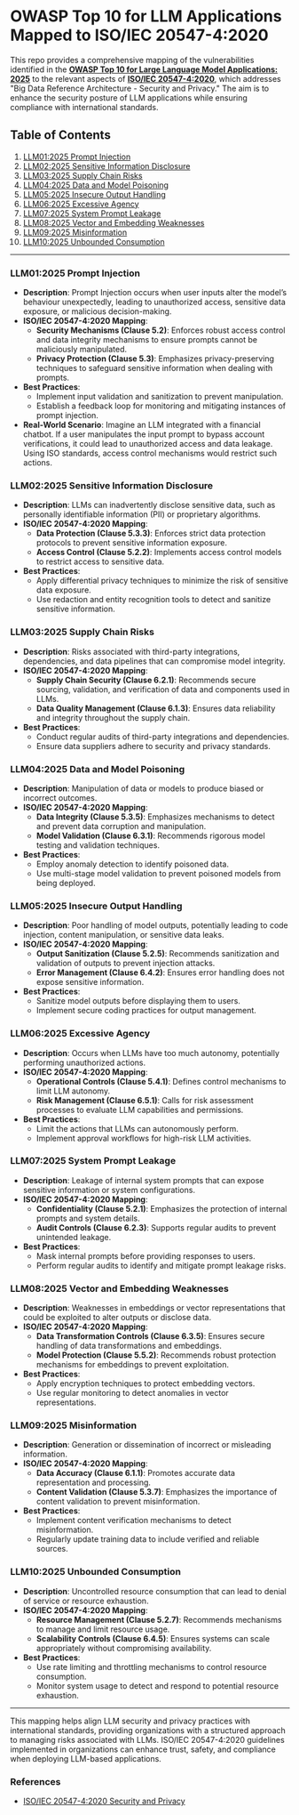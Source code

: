 # OWASP Top 10 for LLM Applications Mapped to ISO/IEC 20547-4:2020

This repo provides a comprehensive mapping of the vulnerabilities identified in the [**OWASP Top 10 for Large Language Model Applications: 2025**](https://genai.owasp.org/) to the relevant aspects of [**ISO/IEC 20547-4:2020**](https://www.iso.org/standard/73982.html), which addresses "Big Data Reference Architecture - Security and Privacy." The aim is to enhance the security posture of LLM applications while ensuring compliance with international standards.

## Table of Contents
1. [LLM01:2025 Prompt Injection](https://genai.owasp.org/)
2. [LLM02:2025 Sensitive Information Disclosure](https://genai.owasp.org/)
3. [LLM03:2025 Supply Chain Risks](https://genai.owasp.org/)
4. [LLM04:2025 Data and Model Poisoning](https://genai.owasp.org/)
5. [LLM05:2025 Insecure Output Handling](https://genai.owasp.org/)
6. [LLM06:2025 Excessive Agency](https://genai.owasp.org/)
7. [LLM07:2025 System Prompt Leakage](https://genai.owasp.org/)
8. [LLM08:2025 Vector and Embedding Weaknesses](https://genai.owasp.org/)
9. [LLM09:2025 Misinformation](https://genai.owasp.org/)
10. [LLM10:2025 Unbounded Consumption](https://genai.owasp.org/)

---

### LLM01:2025 Prompt Injection

- **Description**: Prompt Injection occurs when user inputs alter the model’s behaviour unexpectedly, leading to unauthorized access, sensitive data exposure, or malicious decision-making.
- **ISO/IEC 20547-4:2020 Mapping**:
  - **Security Mechanisms (Clause 5.2)**: Enforces robust access control and data integrity mechanisms to ensure prompts cannot be maliciously manipulated.
  - **Privacy Protection (Clause 5.3)**: Emphasizes privacy-preserving techniques to safeguard sensitive information when dealing with prompts.
- **Best Practices**:
  - Implement input validation and sanitization to prevent manipulation.
  - Establish a feedback loop for monitoring and mitigating instances of prompt injection.
- **Real-World Scenario**: Imagine an LLM integrated with a financial chatbot. If a user manipulates the input prompt to bypass account verifications, it could lead to unauthorized access and data leakage. Using ISO standards, access control mechanisms would restrict such actions.

### LLM02:2025 Sensitive Information Disclosure

- **Description**: LLMs can inadvertently disclose sensitive data, such as personally identifiable information (PII) or proprietary algorithms.
- **ISO/IEC 20547-4:2020 Mapping**:
  - **Data Protection (Clause 5.3.3)**: Enforces strict data protection protocols to prevent sensitive information exposure.
  - **Access Control (Clause 5.2.2)**: Implements access control models to restrict access to sensitive data.
- **Best Practices**:
  - Apply differential privacy techniques to minimize the risk of sensitive data exposure.
  - Use redaction and entity recognition tools to detect and sanitize sensitive information.

### LLM03:2025 Supply Chain Risks

- **Description**: Risks associated with third-party integrations, dependencies, and data pipelines that can compromise model integrity.
- **ISO/IEC 20547-4:2020 Mapping**:
  - **Supply Chain Security (Clause 6.2.1)**: Recommends secure sourcing, validation, and verification of data and components used in LLMs.
  - **Data Quality Management (Clause 6.1.3)**: Ensures data reliability and integrity throughout the supply chain.
- **Best Practices**:
  - Conduct regular audits of third-party integrations and dependencies.
  - Ensure data suppliers adhere to security and privacy standards.

### LLM04:2025 Data and Model Poisoning

- **Description**: Manipulation of data or models to produce biased or incorrect outcomes.
- **ISO/IEC 20547-4:2020 Mapping**:
  - **Data Integrity (Clause 5.3.5)**: Emphasizes mechanisms to detect and prevent data corruption and manipulation.
  - **Model Validation (Clause 6.3.1)**: Recommends rigorous model testing and validation techniques.
- **Best Practices**:
  - Employ anomaly detection to identify poisoned data.
  - Use multi-stage model validation to prevent poisoned models from being deployed.

### LLM05:2025 Insecure Output Handling

- **Description**: Poor handling of model outputs, potentially leading to code injection, content manipulation, or sensitive data leaks.
- **ISO/IEC 20547-4:2020 Mapping**:
  - **Output Sanitization (Clause 5.2.5)**: Recommends sanitization and validation of outputs to prevent injection attacks.
  - **Error Management (Clause 6.4.2)**: Ensures error handling does not expose sensitive information.
- **Best Practices**:
  - Sanitize model outputs before displaying them to users.
  - Implement secure coding practices for output management.

### LLM06:2025 Excessive Agency

- **Description**: Occurs when LLMs have too much autonomy, potentially performing unauthorized actions.
- **ISO/IEC 20547-4:2020 Mapping**:
  - **Operational Controls (Clause 5.4.1)**: Defines control mechanisms to limit LLM autonomy.
  - **Risk Management (Clause 6.5.1)**: Calls for risk assessment processes to evaluate LLM capabilities and permissions.
- **Best Practices**:
  - Limit the actions that LLMs can autonomously perform.
  - Implement approval workflows for high-risk LLM activities.

### LLM07:2025 System Prompt Leakage

- **Description**: Leakage of internal system prompts that can expose sensitive information or system configurations.
- **ISO/IEC 20547-4:2020 Mapping**:
  - **Confidentiality (Clause 5.2.1)**: Emphasizes the protection of internal prompts and system details.
  - **Audit Controls (Clause 6.2.3)**: Supports regular audits to prevent unintended leakage.
- **Best Practices**:
  - Mask internal prompts before providing responses to users.
  - Perform regular audits to identify and mitigate prompt leakage risks.

### LLM08:2025 Vector and Embedding Weaknesses

- **Description**: Weaknesses in embeddings or vector representations that could be exploited to alter outputs or disclose data.
- **ISO/IEC 20547-4:2020 Mapping**:
  - **Data Transformation Controls (Clause 6.3.5)**: Ensures secure handling of data transformations and embeddings.
  - **Model Protection (Clause 5.5.2)**: Recommends robust protection mechanisms for embeddings to prevent exploitation.
- **Best Practices**:
  - Apply encryption techniques to protect embedding vectors.
  - Use regular monitoring to detect anomalies in vector representations.

### LLM09:2025 Misinformation

- **Description**: Generation or dissemination of incorrect or misleading information.
- **ISO/IEC 20547-4:2020 Mapping**:
  - **Data Accuracy (Clause 6.1.1)**: Promotes accurate data representation and processing.
  - **Content Validation (Clause 5.3.7)**: Emphasizes the importance of content validation to prevent misinformation.
- **Best Practices**:
  - Implement content verification mechanisms to detect misinformation.
  - Regularly update training data to include verified and reliable sources.

### LLM10:2025 Unbounded Consumption

- **Description**: Uncontrolled resource consumption that can lead to denial of service or resource exhaustion.
- **ISO/IEC 20547-4:2020 Mapping**:
  - **Resource Management (Clause 5.2.7)**: Recommends mechanisms to manage and limit resource usage.
  - **Scalability Controls (Clause 6.4.5)**: Ensures systems can scale appropriately without compromising availability.
- **Best Practices**:
  - Use rate limiting and throttling mechanisms to control resource consumption.
  - Monitor system usage to detect and respond to potential resource exhaustion.

---

This mapping helps align LLM security and privacy practices with international standards, providing organizations with a structured approach to managing risks associated with LLMs. ISO/IEC 20547-4:2020 guidelines implemented in organizations can enhance trust, safety, and compliance when deploying LLM-based applications.

### References
- [ISO/IEC 20547-4:2020 Security and Privacy](https://www.iso.org/standard/73982.html)

